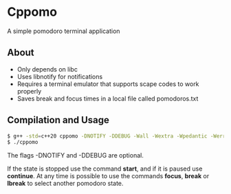 # Cppomo
A simple pomodoro terminal application

## About

- Only depends on libc
- Uses libnotify for notifications 
- Requires a terminal emulator that supports scape codes to work properly
- Saves break and focus times in a local file called pomodoros.txt

## Compilation and Usage

```bash
$ g++ -std=c++20 cppomo -DNOTIFY -DDEBUG -Wall -Wextra -Wpedantic -Werror -lpthread 
$ ./cppomo
```

The flags -DNOTIFY and -DDEBUG are optional.

If the state is stopped use the command **start**, and if it is paused use **continue**.
At any time is possible to use the commands **focus**, **break** or **lbreak** to select another pomodoro state.
